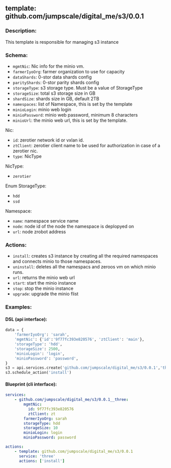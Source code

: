 ## template: github.com/jumpscale/digital_me/s3/0.0.1

### Description:
This template is responsible for managing s3 instance

### Schema:

- `mgmtNic`: Nic info for the minio vm.
- `farmerIyoOrg`: farmer organization to use for capacity
- `dataShards`: 0-stor data shards config
- `parityShards`: 0-stor parity shards config
- `storageType`: s3 storage type. Must be a value of StorageType
- `storageSize`: total s3 storage size in GB
- `shardSize`:   shards size in GB, default 2TB
- `namespaces`: list of Namespace, this is set by the template
- `minioLogin`: minio web login
- `minioPassword`: minio web password, minimum 8 characters
- `minioUrl`: the minio web url, this is set by the template.

Nic:
- `id`: zerotier network id or vxlan id.
- `ztClient`: zerotier client name to be used for authorization in case of a zerotier nic.
- `type`: NicType

NicType:
- `zerotier`

Enum StorageType:
- `hdd`
- `ssd`

Namespace:
- `name`: namespace service name 
- `node`: node id of the node the namespace is deplopyed on
- `url`: node zrobot address


### Actions:
- `install`: creates s3 instance by creating all the required namespaces and connects minio to those namespaces.
- `uninstall`: deletes all the namespacs and zeroos vm on which minio runs.
- `url`: returns the minio web url
- `start`: start the minio instance
- `stop`: stop the minio instance
- `upgrade`: upgrade the minio flist

### Examples:
#### DSL (api interface):
```python
data = {
    'farmerIyoOrg': 'sarah',
    'mgmtNic': {'id':'9f77fc393e820576', 'ztClient': 'main'},
    'storageType': 'hdd',
    'storageSize': 2500,
    'minioLogin': 'login',
    'minioPassword': 'password',
}
s3 = api.services.create('github.com/jumpscale/digital_me/s3/0.0.1','three', data)
s3.schedule_action('install')
```

#### Blueprint (cli interface):
```yaml
services:
    - github.com/jumpscale/digital_me/s3/0.0.1__three:
        mgmtNic:
          id: 9f77fc393e820576
          ztClient: zt
        farmerIyoOrg: sarah
        storageType: hdd
        storageSize: 10
        minioLogin: login
        minioPassword: password

actions:
    - template: github.com/jumpscale/digital_me/s3/0.0.1
      service: 'three'
      actions: ['install']

```
